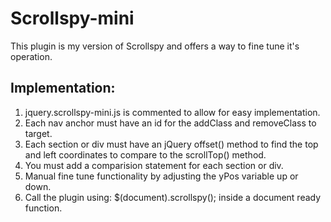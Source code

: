 # Scrollspy-mini
This plugin is my version of Scrollspy and offers a way to fine tune it's operation.
## Implementation:
1. jquery.scrollspy-mini.js is commented to allow for easy implementation.
2. Each nav anchor must have an id for the addClass and removeClass to target.
3. Each section or div must have an jQuery offset() method to find the top and left coordinates to compare to the scrollTop() method.
4. You must add a comparision statement for each section or div.
5. Manual fine tune functionality by adjusting the yPos variable up or down.
6. Call the plugin using:  $(document).scrollspy(); inside a document ready function.
